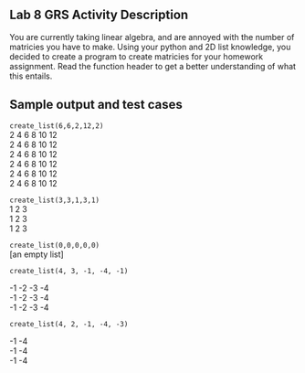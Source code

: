 ## Lab 8 GRS Activity Description
You are currently taking linear algebra, and are annoyed with the number of matricies you have to make. Using your python and 2D list knowledge, you decided to create a program to create matricies for your homework assignment.
Read the function header to get a better understanding of what this entails.

## Sample output and test cases

`create_list(6,6,2,12,2)`  
2 4 6 8 10 12  
2 4 6 8 10 12  
2 4 6 8 10 12  
2 4 6 8 10 12  
2 4 6 8 10 12  
2 4 6 8 10 12  

`create_list(3,3,1,3,1)`  
1 2 3  
1 2 3  
1 2 3   


`create_list(0,0,0,0,0)`  
\[an empty list]   


`create_list(4, 3, -1, -4, -1)`    

-1 -2 -3 -4  
-1 -2 -3 -4   
-1 -2 -3 -4    

`create_list(4, 2, -1, -4, -3)`  

-1 -4  
-1 -4  
-1 -4  

